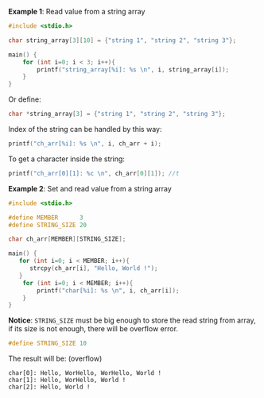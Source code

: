 **Example 1**: Read value from a string array

```c
#include <stdio.h>

char string_array[3][10] = {"string 1", "string 2", "string 3"};

main() {
	for (int i=0; i < 3; i++){
		printf("string_array[%i]: %s \n", i, string_array[i]);
	}
}
```

Or define:

```c
char *string_array[3] = {"string 1", "string 2", "string 3"};
```

Index of the string can be handled by this way:

```c
printf("ch_arr[%i]: %s \n", i, ch_arr + i);
```

To get a character inside the string: 

```c
printf("ch_arr[0][1]: %c \n", ch_arr[0][1]); //t
```

**Example 2**: Set and read value from a string array

```c
#include <stdio.h>

#define MEMBER      3
#define STRING_SIZE 20

char ch_arr[MEMBER][STRING_SIZE];

main() {
   for (int i=0; i < MEMBER; i++){
      strcpy(ch_arr[i], "Hello, World !");
   }
	for (int i=0; i < MEMBER; i++){
		printf("char[%i]: %s \n", i, ch_arr[i]);
	}
}
```

**Notice**: ``STRING_SIZE`` must be big enough to store the read string from array, if its size is not enough, there will be overflow error.

```c
#define STRING_SIZE 10
```

The result will be: (overflow)

```
char[0]: Hello, WorHello, WorHello, World ! 
char[1]: Hello, WorHello, World ! 
char[2]: Hello, World ! 
```